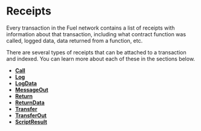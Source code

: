 # Receipts

Every transaction in the Fuel network contains a list of receipts with information about that transaction, including what contract function was called, logged data, data returned from a function, etc.

There are several types of receipts that can be attached to a transaction and indexed. You can learn more about each of these in the sections below.

- [**Call**](./receipts/call.md)
- [**Log**](./receipts/log.md)
- [**LogData**](./receipts/logdata.md)
- [**MessageOut**](./receipts/messageout.md)
- [**Return**](./receipts/return.md)
- [**ReturnData**](./receipts/returndata.md)
- [**Transfer**](./receipts/transfer.md)
- [**TransferOut**](./receipts/transferout.md)
- [**ScriptResult**](./receipts/scriptresult.md)